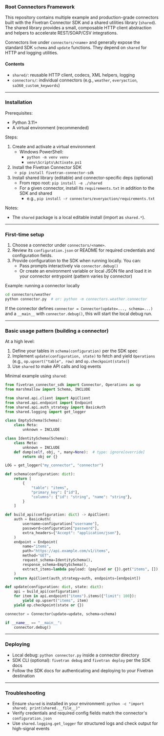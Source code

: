 ### Root Connectors Framework

This repository contains multiple example and production-grade connectors built with the Fivetran Connector SDK and a shared utilities library (`shared`). The shared library provides a small, composable HTTP client abstraction and helpers to accelerate REST/SOAP/CSV integrations.

Connectors live under `connectors/<name>` and generally expose the standard SDK `schema` and `update` functions. They depend on `shared` for HTTP and logging utilities.

#### Contents
- `shared/`: reusable HTTP client, codecs, XML helpers, logging
- `connectors/`: individual connectors (e.g., `weather`, `everyaction`, `sa360_custom_keywords`)

---

### Installation

Prerequisites:
- Python 3.11+
- A virtual environment (recommended)

Steps:
1. Create and activate a virtual environment
   - Windows PowerShell:
     - `python -m venv venv`
     - `venv\Scripts\Activate.ps1`
2. Install the Fivetran Connector SDK
   - `pip install fivetran-connector-sdk`
3. Install shared library (editable) and connector-specific deps (optional)
   - From repo root: `pip install -e ./shared`
   - For a given connector, install its `requirements.txt` in addition to the SDK and shared
     - e.g., `pip install -r connectors/everyaction/requirements.txt`

Notes:
- The `shared` package is a local editable install (import as `shared.*`).

---

### First-time setup

1. Choose a connector under `connectors/<name>`.
2. Review its `configuration.json` or README for required credentials and configuration fields.
3. Provide configuration to the SDK when running locally. You can:
   - Pass prompts interactively via `connector.debug()`
   - Or create an environment variable or local JSON file and load it in your connector entrypoint (pattern varies by connector)

Example: running a connector locally

```bash
cd connectors/weather
python connector.py  # or: python -m connectors.weather.connector
```

If the connector defines `connector = Connector(update=..., schema=...)` and a `__main__` with `connector.debug()`, this will start the local debug run.

---

### Basic usage pattern (building a connector)

At a high level:
1. Define your tables in `schema(configuration)` per the SDK spec
2. Implement `update(configuration, state)` to fetch and yield `Operations` (e.g., `op.upsert("table", row)` and `op.checkpoint(state)`) 
3. Use `shared` to make API calls and log events

Minimal example using `shared`:

```python
from fivetran_connector_sdk import Connector, Operations as op
from marshmallow import Schema, INCLUDE

from shared.api.client import ApiClient
from shared.api.endpoint import Endpoint
from shared.api.auth_strategy import BasicAuth
from shared.logging import get_logger

class EmptySchema(Schema):
    class Meta:
        unknown = INCLUDE

class IdentitySchema(Schema):
    class Meta:
        unknown = INCLUDE
    def dump(self, obj, *, many=None):  # type: ignore[override]
        return obj or {}

LOG = get_logger("my_connector", "connector")

def schema(configuration: dict):
    return [
        {
            "table": "items",
            "primary_key": ["id"],
            "columns": {"id": "string", "name": "string"},
        }
    ]

def build_api(configuration: dict) -> ApiClient:
    auth = BasicAuth(
        username=configuration["username"],
        password=configuration["password"],
        extra_headers={"Accept": "application/json"},
    )
    endpoint = Endpoint(
        name="items",
        path="https://api.example.com/v1/items",
        method="GET",
        request_schema=IdentitySchema(),
        response_schema=EmptySchema(),
        extract_items=lambda payload: (payload or {}).get("items", []),
    )
    return ApiClient(auth_strategy=auth, endpoints=[endpoint])

def update(configuration: dict, state: dict):
    api = build_api(configuration)
    for item in api.endpoint("items").items({"limit": 100}):
        yield op.upsert("items", item)
    yield op.checkpoint(state or {})

connector = Connector(update=update, schema=schema)

if __name__ == "__main__":
    connector.debug()
```

---

### Deploying

- Local debug: `python connector.py` inside a connector directory
- SDK CLI (optional): `fivetran debug` and `fivetran deploy` per the SDK docs 
- Follow the SDK docs for authenticating and deploying to your Fivetran destination

---

### Troubleshooting

- Ensure `shared` is installed in your environment: `python -c "import shared; print(shared.__file__)"`
- Verify credentials and required config fields match the connector's `configuration.json`
- Use `shared.logging.get_logger` for structured logs and check output for high-signal events
